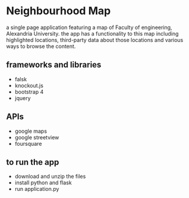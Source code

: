 # Neighbourhood Map
a single page application featuring a map of Faculty of engineering, Alexandria University. the app has a functionality to this map including highlighted locations, third-party data about those locations and various ways to browse the content.

## frameworks and libraries
- falsk
- knockout.js
- bootstrap 4
- jquery
## APIs
- google maps
- google streetview
- foursquare

## to run the app
- download and unzip the files
- install python and flask
- run application.py